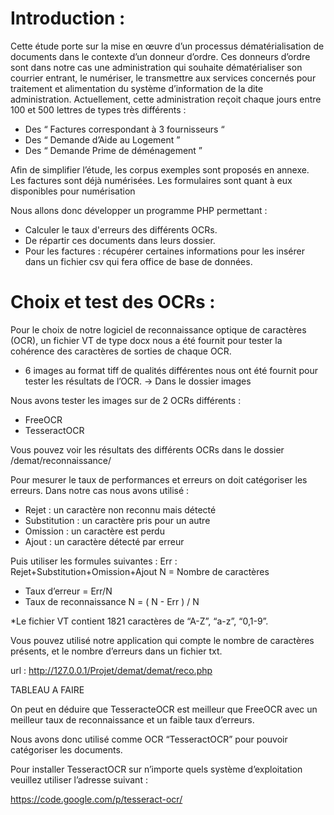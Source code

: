 <b><h1>Introduction :</h1></font></b>

Cette étude porte sur la mise en œuvre d’un processus dématérialisation de documents dans le contexte
d’un donneur d’ordre. Ces donneurs d’ordre sont dans notre cas une administration qui souhaite
dématérialiser son courrier entrant, le numériser, le transmettre aux services concernés pour traitement et
alimentation du système d’information de la dite administration.
Actuellement, cette administration reçoit chaque jours entre 100 et 500 lettres de types très différents :
- Des “ Factures correspondant à 3 fournisseurs “ 
- Des “ Demande d’Aide au Logement ” 
- Des “ Demande Prime de déménagement ” 

Afin de simplifier l’étude, les corpus exemples sont proposés en annexe. Les factures sont déjà numérisées.
Les formulaires sont quant à eux disponibles pour numérisation

Nous allons donc développer un programme PHP permettant : 
- Calculer le taux d'erreurs des différents OCRs.
- De répartir ces documents dans leurs dossier.
- Pour les factures : récupérer certaines informations pour les insérer dans un fichier csv qui fera office de base de données.

<b><h1>Choix et test des OCRs :</h1></font></b>

Pour le choix de notre logiciel de reconnaissance optique de caractères (OCR), un fichier VT de type docx nous a été fournit pour tester la cohérence des caractères de sorties de chaque OCR.

- 6 images au format tiff de qualités différentes nous ont été fournit pour tester les résultats de l’OCR.
        -> Dans le dossier images

Nous avons tester les images sur de 2 OCRs différents :
- FreeOCR
- TesseractOCR

Vous pouvez voir les résultats des différents OCRs dans le dossier /demat/reconnaissance/

Pour mesurer le taux de performances et erreurs on doit catégoriser les erreurs. Dans notre cas nous avons utilisé :
- Rejet : un caractère non reconnu mais détecté
- Substitution : un caractère pris pour un autre
- Omission : un caractère est perdu
- Ajout : un caractère détecté par erreur

Puis utiliser les formules suivantes : 
    Err : Rejet+Substitution+Omission+Ajout
    N = Nombre de caractères

- Taux d’erreur = Err/N
- Taux de reconnaissance N = ( N - Err ) / N

*Le fichier VT contient 1821 caractères de “A-Z”, “a-z”, “0,1-9”.

Vous pouvez utilisé notre application qui compte le nombre de caractères présents, et le nombre d’erreurs dans un fichier txt.

url : http://127.0.0.1/Projet/demat/demat/reco.php

TABLEAU A FAIRE 


On peut en déduire que TesseracteOCR est meilleur que FreeOCR avec un meilleur taux de reconnaissance et un faible taux d’erreurs.

Nous avons donc utilisé comme OCR “TesseractOCR” pour pouvoir catégoriser les documents.

Pour installer TesseractOCR sur n’importe quels système d’exploitation veuillez utiliser l’adresse suivant :

https://code.google.com/p/tesseract-ocr/








